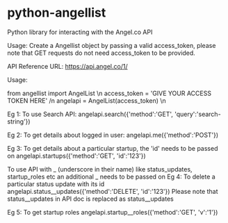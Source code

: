 python-angellist
================

Python library for interacting with the Angel.co API

Usage: Create a Angellist object by passing a valid access_token, please note that GET requests do not need access_token to be provided.

API Reference URL: https://api.angel.co/1/

Usage:

from angellist import AngelList \n 
access_token = 'GIVE YOUR ACCESS TOKEN HERE' /n
angelapi = AngelList(access_token) \n

Eg 1: To use Search API:
angelapi.search({'method':'GET', 'query':'search-string'})

Eg 2: To get details about logged in user:
angelapi.me({'method':'POST'})

Eg 3: To get details about a particular startup, the 'id' needs to be passed on
angelapi.startups({'method':'GET', 'id':'123'})

To use API with _ (underscore in their name) like status_updates, startup_roles etc an additional _ needs to be passed on
Eg 4: To delete a particular status update with its id
angelapi.status__updates({'method':'DELETE', 'id':'123'})
Please note that status__updates in API doc is replaced as status__updates

Eg 5: To get startup roles
angelapi.startup__roles({'method':'GET', 'v':'1'})
